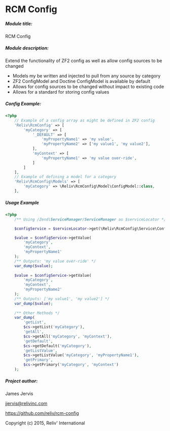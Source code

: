 RCM Config
====================

##### Module title: #####
RCM Config

##### Module description: #####
Extend the functionality of ZF2 config as well as allow config sources to be changed

- Models my be written and injected to pull from any source by category
- ZF2 ConfigModel and Doctine ConfigModel is available by default
- Allows for config sources to be changed without impact to existing code
- Allows for a standard for storing config values

##### Config Example:

```php
<?php
    // Example of a config array as might be defined in ZF2 config
    'Reliv\RcmConfig' => [
        'myCategory' => [
            '_DEFAULT' => [
                'myPropertyName1' => 'my value',
                'myPropertyName2' => ['my value1', 'my value2'],
            ],
            'myContext' => [
                'myPropertyName1' => 'my value over-ride',
            ]
        ]
    ],
    // Example of defining a model for a category
    'Reliv\RcmConfig\Models' => [
        'myCategory' => \Reliv\RcmConfig\Model\ConfigModel::class,
    ],
```

##### Usage Example

```php
<?php
    /** Using /Zend\ServiceManager/ServiceManager as $serviceLocator */

    $configService = $serviceLocator->get(\Reliv\RcmConfig\Service\ConfigService::class);

    $value = $configService->getValue(
        'myCategory',
        'myContext',
        'myPropertyName1'
    );
    /** Outputs: 'my value over-ride' */
    var_dump($value);
    
    $value = $configService->getValue(
        'myCategory',
        'myContext',
        'myPropertyName2'
    );
    /** Outputs: ['my value1', 'my value2'] */
    var_dump($value);
    
    /** Other Methods */
    var_dump(
        'getList',
        $cs->getList('myCategory'),
        'getAll',
        $cs->getAll('myCategory', 'myContext'),
        'getDefault',
        $cs->getDefault('myCategory'),
        'getListValue',
        $cs->getListValue('myCategory', 'myPropertyName1'),
        'getPrimary',
        $cs->getPrimary('myCategory', 'myContext')
    );
```

##### Project author: #####

James Jervis

jjervis@relivinc.com

https://github.com/reliv/rcm-config

Copyright (c) 2015, Reliv' International

